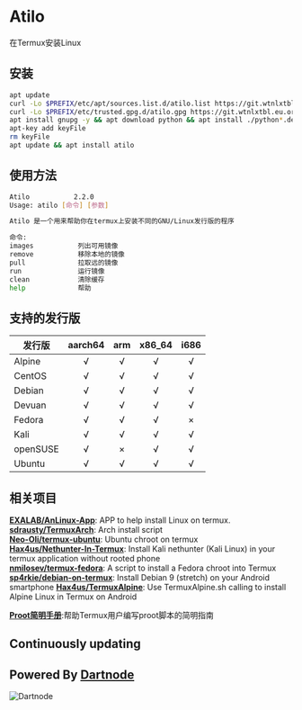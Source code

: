 # Atilo

在Termux安装Linux



## 安装

``` bash
apt update
curl -Lo $PREFIX/etc/apt/sources.list.d/atilo.list https://git.wtnlxtbl.eu.org/https://raw.githubusercontent.com/WTNLXTBL/atilo/main/atilo.list
curl -Lo $PREFIX/etc/trusted.gpg.d/atilo.gpg https://git.wtnlxtbl.eu.org/https://raw.githubusercontent.com/WTNLXTBL/atilo/main/atilo.gpg
apt install gnupg -y && apt download python && apt install ./python*.deb -y
apt-key add keyFile
rm keyFile
apt update && apt install atilo
```

## 使用方法

``` bash
Atilo           2.2.0
Usage: atilo [命令] [参数]

Atilo 是一个用来帮助你在termux上安装不同的GNU/Linux发行版的程序

命令:
images           列出可用镜像
remove           移除本地的镜像
pull             拉取远的镜像
run              运行镜像
clean            清除缓存
help             帮助
```

## 支持的发行版

| 发行版        | aarch64 |  arm  | x86_64 | i686  |
| ------------- | :-----: | :---: | :----: | :---: |
| Alpine        |    √    |   √   |   √    |   √   |
| CentOS        |    √    |   √   |   √    |   √   |
| Debian        |    √    |   √   |   √    |   √   |
| Devuan        |    √    |    √    |    √    |    √    |
| Fedora        |    √    |   √   |   √    |   ×   |
| Kali          |    √    |   √   |   √    |   √   |
| openSUSE      |    √    |   ×   |   √    |   √   |
| Ubuntu        |    √    |   √   |   √    |   √   |

## 相关项目

**[EXALAB/AnLinux-App](https://github.com/EXALAB/AnLinux-App)**: APP to help install Linux on termux.  
**[sdrausty/TermuxArch](https://github.com/sdrausty/TermuxArch)**: Arch install script  
**[Neo-Oli/termux-ubuntu](https://github.com/Neo-Oli/termux-ubuntu)**: Ubuntu chroot on termux  
**[Hax4us/Nethunter-In-Termux](https://github.com/Hax4us/Nethunter-In-Termux)**: Install Kali nethunter (Kali Linux) in your termux application without rooted phone  
**[nmilosev/termux-fedora](https://github.com/nmilosev/termux-fedora)**: A script to install a Fedora chroot into Termux  
**[sp4rkie/debian-on-termux](https://github.com/sp4rkie/debian-on-termux)**: Install Debian 9 (stretch) on your Android smartphone
**[Hax4us/TermuxAlpine](https://github.com/Hax4us/TermuxAlpine)**: Use TermuxAlpine.sh calling to install Alpine Linux in Termux on Android

**[Proot简明手册](https://github.com/myfreess/Mytermuxdoc/wiki/Proot)**:帮助Termux用户编写proot脚本的简明指南

## Continuously updating
## Powered By [Dartnode](https://dartnode.com/)
![Dartnode](https://dartnode.com/assets/dash/images/brand/favicon2.png)
